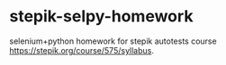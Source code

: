 # stepik-selpy-homework
selenium+python homework for stepik autotests course https://stepik.org/course/575/syllabus.
